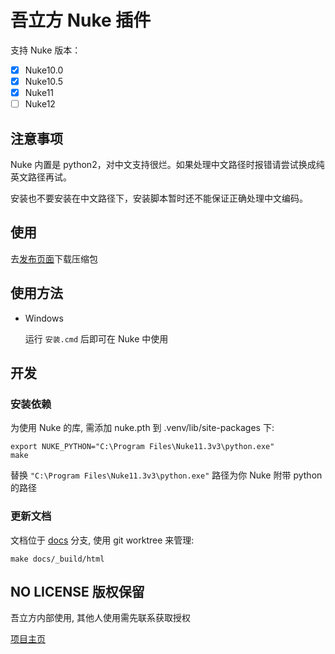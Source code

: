 # 吾立方 Nuke 插件

支持 Nuke 版本：

- [x] Nuke10.0
- [x] Nuke10.5
- [x] Nuke11
- [ ] Nuke12

## 注意事项

Nuke 内置是 python2，对中文支持很烂。如果处理中文路径时报错请尝试换成纯英文路径再试。

安装也不要安装在中文路径下，安装脚本暂时还不能保证正确处理中文编码。

## 使用

去[发布页面]下载压缩包

## 使用方法

- Windows

  运行 `安装.cmd` 后即可在 Nuke 中使用

## 开发

### 安装依赖

为使用 Nuke 的库, 需添加 nuke.pth 到 .venv/lib/site-packages 下:

```shell
export NUKE_PYTHON="C:\Program Files\Nuke11.3v3\python.exe"
make
```

替换 `"C:\Program Files\Nuke11.3v3\python.exe"` 路径为你 Nuke 附带 python 的路径

### 更新文档

文档位于 [docs](https://github.com/WuLiFang/Nuke/tree/docs) 分支, 使用 git worktree 来管理:

```shell
make docs/_build/html
```

## NO LICENSE 版权保留

吾立方内部使用, 其他人使用需先联系获取授权

[项目主页](https://github.com/WuLiFang/Nuke)

[发布页面]: https://github.com/WuLiFang/Nuke/releases
